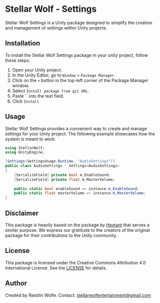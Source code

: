 # Stellar Wolf - Settings

Stellar Wolf Settings is a Unity package designed to simplify the creation and management of settings within Unity projects.

## Installation

To install the Stellar Wolf Settings package in your unity project, follow these steps:

1. Open your Unity project.
2. In the Unity Editor, go to `Window` > `Package Manager`.
3. Click on the `+` button in the top-left corner of the Package Manager window.
4. Select `Install package from git URL`.
5. Paste `` into the text field.
6. Click `Install`

## Usage

Stellar Wolf Settings provides a convenient way to create and manage settings for your Unity project. The following example showcases how the system is meant to work:

```csharp
using StellarWolf;
using UnityEngine;

[Settings(SettingsUsage.Runtime, "AudioSettings")]
public class AudioSettings : Settings<AudioSettings>
{
    [SerializeField] private bool m_EnableSound;
    [SerializeField] private float m_MasterVolume;
    
    public static bool enableSound => instance.m_EnableSound;
    public static float masterVolume => instance.m_MasterVolume;
}
```

## Disclaimer

This package is heavily based on the package by [Hextant](https://github.com/hextantstudios/com.hextantstudios.utilities) that serves a similar purpose. We express our gratitude to the creators of the original package for their contributions to the Unity community.

## License

This package is licensed under the Creative Commons Attribution 4.0 International License. See the [LICENSE](https://creativecommons.org/licenses/by/4.0/) for details.

## Author

Created by Raistlin Wolfe.
Contact: stellarwolfentertainment@gmail.com
